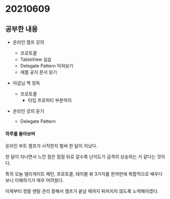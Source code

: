 # 20210609

## 공부한 내용
+ 온라인 캠프 강의
  - 프로토콜
  - TableView 실습
  - Delegate Pattern 익혀보기
  - 애플 공식 문서 읽기

+ 야곰님 책 정독
  - 프로토콜
    * 타입 프로퍼티 부분까지
    
+ 온라인 강의 듣기
  - Delegate Pattern  

#### 하루를 돌아보며
온라인 부트 캠프가 시작한지 벌써 한 달이 지났다.

한 달이 지나면서 느낀 점은 점점 뒤로 갈수록 난이도가 급격히 상승하는 거 같다는 것이다.

특히 오늘 델리게이트 패턴, 프로토콜, 테이블 뷰 3가지를 한꺼번에 복합적으로 배우다 보니 이해하기가 매우 어려웠다.

이제부터 정말 멘탈 관리 잘해서 캠프가 끝날 때까지 뒤처지지 않도록 노력해야겠다.

